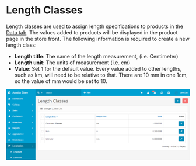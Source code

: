 Length Classes
==============

Length classes are used to assign length specifications to products in the [Data tab](docs/user-manual/catalog/products/data). The values added to products will be displayed in the product page in the store front. The following information is required to create a new length class:

- **Length title**: The name of the length measurement, (i.e. Centimeter)
- **Length unit**: The units of measurement (i.e. cm)
- **Value**: Set 1 for the default value. Every value added to other lengths, such as km, will need to be relative to that. There are 10 mm in one 1cm, so the value of mm would be set to 10.

![length classes backend](_images/length-classes.png)
